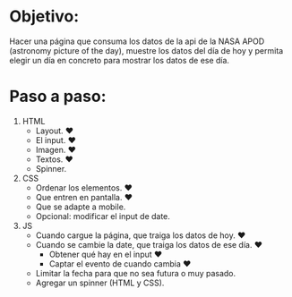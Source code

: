 # Objetivo: 
Hacer una página que consuma los datos de la api de la NASA APOD (astronomy picture of the day), muestre los datos del día de hoy y permita elegir un día en concreto para mostrar los datos de ese día.

# Paso a paso:
1. HTML
    - Layout. ♥
    - El input. ♥
    - Imagen. ♥
    - Textos. ♥
    - Spinner.
2. CSS
    - Ordenar los elementos. ♥
    - Que entren en pantalla. ♥
    - Que se adapte a mobile.
    - Opcional: modificar el input de date.
3. JS
    - Cuando cargue la página, que traiga los datos de hoy. ♥
    - Cuando se cambie la date, que traiga los datos de ese día. ♥
        - Obtener qué hay en el input ♥
        - Captar el evento de cuando cambia ♥
    - Limitar la fecha para que no sea futura o muy pasado.
    - Agregar un spinner (HTML y CSS).